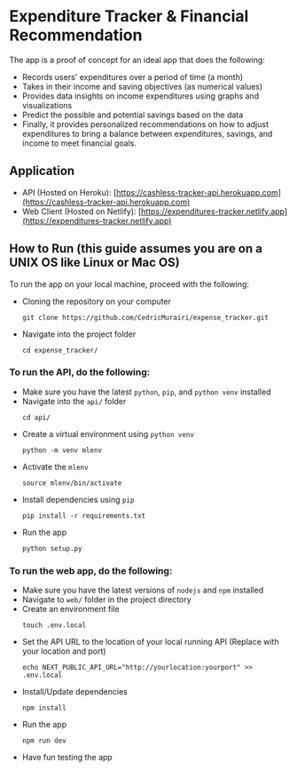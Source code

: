 # Expenditure Tracker & Financial Recommendation

The app is a proof of concept for an ideal app that does the following:
- Records users' expenditures over a period of time (a month)
- Takes in their income and saving objectives (as numerical values)
- Provides data insights on income expenditures using graphs and visualizations
- Predict the possible and potential savings based on the data
- Finally, it provides personalized recommendations on how to adjust expenditures to bring a balance between expenditures, savings, and income to meet financial goals.

## Application

- API (Hosted on Heroku): [https://cashless-tracker-api.herokuapp.com](https://cashless-tracker-api.herokuapp.com)
- Web Client (Hosted on Netlify): [https://expenditures-tracker.netlify.app](https://expenditures-tracker.netlify.app)

## How to Run (this guide assumes you are on a UNIX OS like Linux or Mac OS)

To run the app on your local machine, proceed with the following:

- Cloning the repository on your computer
    ```
    git clone https://github.com/CedricMurairi/expense_tracker.git 
    ```
- Navigate into the project folder
    ```
    cd expense_tracker/
    ```
### To run the API, do the following:
- Make sure you have the latest `python`, `pip`, and `python venv` installed
- Navigate into the `api/` folder
    ```
    cd api/
    ```
- Create a virtual environment using `python venv`
    ```
    python -m venv mlenv
    ```
- Activate the `mlenv`
    ```
    source mlenv/bin/activate
    ```
- Install dependencies using `pip`
    ```
    pip install -r requirements.txt
    ```
- Run the app
    ```
    python setup.py
    ```
### To run the web app, do the following:
- Make sure you have the latest versions of `nodejs` and `npm` installed
- Navigate to `web/` folder in the project directory
- Create an environment file
    ```
    touch .env.local
    ```
- Set the API URL to the location of your local running API (Replace with your location and port)
    ```
    echo NEXT_PUBLIC_API_URL="http://yourlocation:yourport" >> .env.local
    ```
- Install/Update dependencies
    ```
    npm install
    ```
- Run the app
    ```
    npm run dev
    ```
- Have fun testing the app
